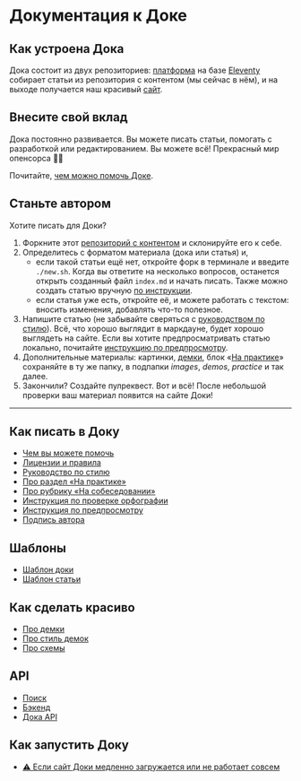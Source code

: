 # Документация к Доке

## Как устроена Дока

Дока состоит из двух репозиториев: [платформа](https://github.com/doka-guide/platform) на базе [Eleventy](https://www.11ty.dev) собирает статьи из репозитория с контентом (мы сейчас в нём), и на выходе получается наш красивый [сайт](https://doka.guide/).

## Внесите свой вклад

Дока постоянно развивается. Вы можете писать статьи, помогать с разработкой или редактированием. Вы можете всё! Прекрасный мир опенсорса 🧚‍♀️

Почитайте, [чем можно помочь Доке](contributing.md).

## Станьте автором

Хотите писать для Доки?

1. Форкните этот [репозиторий с контентом](https://github.com/doka-guide/content) и склонируйте его к себе.
1. Определитесь с форматом материала (дока или статья) и,
    - если такой статьи ещё нет, откройте форк в терминале и введите `./new.sh`. Когда вы ответите на несколько вопросов, останется открыть созданный файл `index.md` и начать писать. Также можно создать статью вручную [по инструкции](contributing.md).
    - если статья уже есть, откройте её, и можете работать с текстом: вносить изменения, добавлять что-то полезное.
1. Напишите статью (не забывайте сверяться с [руководством по стилю](styleguide.md)). Всё, что хорошо выглядит в маркдауне, будет хорошо выглядеть на сайте. Если вы хотите предпросматривать статью локально, почитайте [инструкцию по предпросмотру](preview.md).
1. Дополнительные материалы: картинки, [демки](demos/index.md), блок «[На практике](practice.md)» сохраняйте в ту же папку, в подпапки _images_, _demos_, _practice_ и так далее.
1. Закончили? Создайте пулреквест. Вот и всё! После небольшой проверки ваш материал появится на сайте Доки!

---

## Как писать в Доку

- [Чем вы можете помочь](contributing.md)
- [Лицензии и правила](license.md)
- [Руководство по стилю](styleguide.md)
- [Про раздел «На практике»](practice.md)
- [Про рубрику «На собеседовании»](interviews.md)
- [Инструкция по проверке орфографии](speller.md)
- [Инструкция по предпросмотру](preview.md)
- [Подпись автора](people.md)

## Шаблоны

- [Шаблон доки](examples/doka.md)
- [Шаблон статьи](examples/article.md)

## Как сделать красиво

- [Про демки](demos/index.md)
- [Про стиль демок](demos/style.md)
- [Про схемы](schemes.md)

## API

- [Поиск](https://github.com/doka-guide/search#readme)
- [Бэкенд](https://github.com/doka-guide/api#readme)
- [Дока API](api.md)

## Как запустить Доку

- [⚠️ Если сайт Доки медленно загружается или не работает совсем](load-fix.md)
